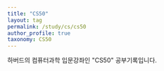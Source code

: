 ```yaml
---
title: "CS50"
layout: tag
permalink: /study/cs/cs50
author_profile: true
taxonomy: CS50
---
```


하버드의 컴퓨터과학 입문강좌인 "CS50" 공부기록입니다.
